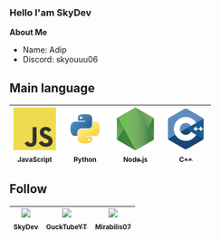 ### Hello I'am SkyDev

**About Me**
- Name: Adip
- Discord: skyouuu06

## Main language
| [<img src="https://raw.githubusercontent.com/github/explore/80688e429a7d4ef2fca1e82350fe8e3517d3494d/topics/javascript/javascript.png" width="75px;"/><br /><sub><b>JavaScript</b></sub>](https://www.javascript.com/)<br/> | [<img src="https://raw.githubusercontent.com/github/explore/80688e429a7d4ef2fca1e82350fe8e3517d3494d/topics/python/python.png" width="75px;"/><br /><sub><b>Python</b></sub>](https://www.python.org/)<br/> | [<img src="https://raw.githubusercontent.com/github/explore/80688e429a7d4ef2fca1e82350fe8e3517d3494d/topics/nodejs/nodejs.png" width="75px;"/><br /><sub><b>Node.js</b></sub>](https://nodejs.org/)<br/> | [<img src="https://raw.githubusercontent.com/github/explore/80688e429a7d4ef2fca1e82350fe8e3517d3494d/topics/cpp/cpp.png" width="75px;"/><br /><sub><b>C++</b></sub>](https://cplusplus.com/)<br/> |
| :---: | :---: | :---: | :---: |
## Follow
| [<img src="https://avatars.githubusercontent.com/u/67011352?s=400&u=3778ac91af98141580054667d7d1e56341441df4&v=4" width="75px;"/><br /><sub><b>SkyDev</b></sub>](https://github.com/SkyDev06)<br/> | [<img src="https://avatars.githubusercontent.com/u/56192597?v=4" width="75px;"/><br /><sub><b>GuckTubeYT</b></sub>](https://github.com/GuckTubeYT)<br/> | [<img src="https://avatars.githubusercontent.com/u/74393073?v=4" width="75px;"/><br /><sub><b>Mirabilis07</b></sub>](https://github.com/Mirabilis07)<br/> | 
| :---: | :---: | :---: |
